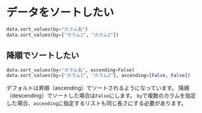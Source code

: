 # データをソートしたい

```python
data.sort_values(by="カラム名")
data.sort_values(by=["カラム1", "カラム2"])
```

## 降順でソートしたい

```python
data.sort_values(by="カラム名", ascending=False)
data.sort_values(by=["カラム1", "カラム2"], ascending=[False, False])
```

デフォルトは昇順（ascending）でソートされるようになっています。
降順（descending）でソートした場合は``False``にします。
``by``で複数のカラムを指定した場合、``ascending``に指定するリストも同じ長さにする必要があります。
